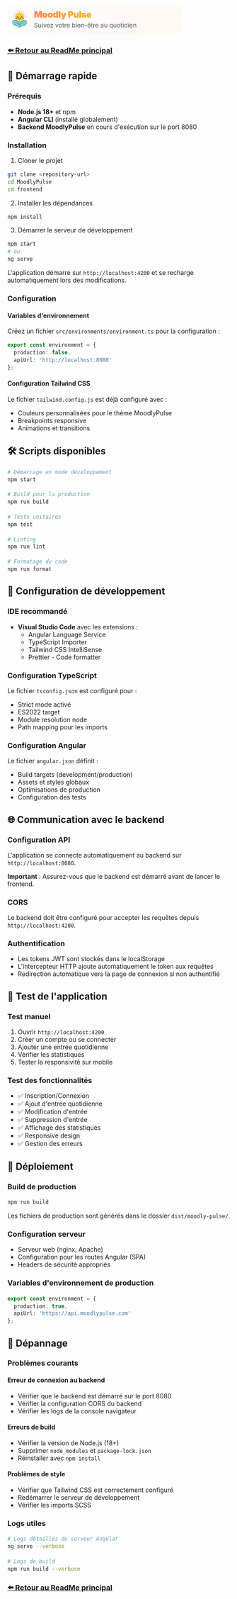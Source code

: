 ![MoodlyPulse Banner](../MoodlyPulse_ReadMe_Header.png)


### [⬅️ Retour au ReadMe principal](README.md)

## 🚀 Démarrage rapide

### Prérequis
- **Node.js 18+** et npm
- **Angular CLI** (installé globalement)
- **Backend MoodlyPulse** en cours d'exécution sur le port 8080

### Installation

1. Cloner le projet
```bash
git clone <repository-url>
cd MoodlyPulse
cd frontend
```

2. Installer les dépendances
```bash
npm install
```

3. Démarrer le serveur de développement
```bash
npm start
# ou
ng serve
```

L'application démarre sur `http://localhost:4200` et se recharge automatiquement lors des modifications.

### Configuration

#### Variables d'environnement

Créez un fichier `src/environments/environment.ts` pour la configuration :

```typescript
export const environment = {
  production: false,
  apiUrl: 'http://localhost:8080'
};
```

#### Configuration Tailwind CSS

Le fichier `tailwind.config.js` est déjà configuré avec :
- Couleurs personnalisées pour le thème MoodlyPulse
- Breakpoints responsive
- Animations et transitions

## 🛠️ Scripts disponibles

```bash
# Démarrage en mode développement
npm start

# Build pour la production
npm run build

# Tests unitaires
npm test

# Linting
npm run lint

# Formatage du code
npm run format
```

## 🔧 Configuration de développement

### IDE recommandé
- **Visual Studio Code** avec les extensions :
  - Angular Language Service
  - TypeScript Importer
  - Tailwind CSS IntelliSense
  - Prettier - Code formatter

### Configuration TypeScript
Le fichier `tsconfig.json` est configuré pour :
- Strict mode activé
- ES2022 target
- Module resolution node
- Path mapping pour les imports

### Configuration Angular
Le fichier `angular.json` définit :
- Build targets (development/production)
- Assets et styles globaux
- Optimisations de production
- Configuration des tests

## 🌐 Communication avec le backend

### Configuration API
L'application se connecte automatiquement au backend sur `http://localhost:8080`.

**Important** : Assurez-vous que le backend est démarré avant de lancer le frontend.

### CORS
Le backend doit être configuré pour accepter les requêtes depuis `http://localhost:4200`.

### Authentification
- Les tokens JWT sont stockés dans le localStorage
- L'intercepteur HTTP ajoute automatiquement le token aux requêtes
- Redirection automatique vers la page de connexion si non authentifié

## 📱 Test de l'application

### Test manuel
1. Ouvrir `http://localhost:4200`
2. Créer un compte ou se connecter
3. Ajouter une entrée quotidienne
4. Vérifier les statistiques
5. Tester la responsivité sur mobile

### Test des fonctionnalités
- ✅ Inscription/Connexion
- ✅ Ajout d'entrée quotidienne
- ✅ Modification d'entrée
- ✅ Suppression d'entrée
- ✅ Affichage des statistiques
- ✅ Responsive design
- ✅ Gestion des erreurs

## 🚀 Déploiement

### Build de production
```bash
npm run build
```

Les fichiers de production sont générés dans le dossier `dist/moodly-pulse/`.

### Configuration serveur
- Serveur web (nginx, Apache)
- Configuration pour les routes Angular (SPA)
- Headers de sécurité appropriés

### Variables d'environnement de production
```typescript
export const environment = {
  production: true,
  apiUrl: 'https://api.moodlypulse.com'
};
```

## 🐛 Dépannage

### Problèmes courants

#### Erreur de connexion au backend
- Vérifier que le backend est démarré sur le port 8080
- Vérifier la configuration CORS du backend
- Vérifier les logs de la console navigateur

#### Erreurs de build
- Vérifier la version de Node.js (18+)
- Supprimer `node_modules` et `package-lock.json`
- Réinstaller avec `npm install`

#### Problèmes de style
- Vérifier que Tailwind CSS est correctement configuré
- Redémarrer le serveur de développement
- Vérifier les imports SCSS

### Logs utiles
```bash
# Logs détaillés du serveur Angular
ng serve --verbose

# Logs de build
npm run build --verbose
```

### [⬅️ Retour au ReadMe principal](README.md) 